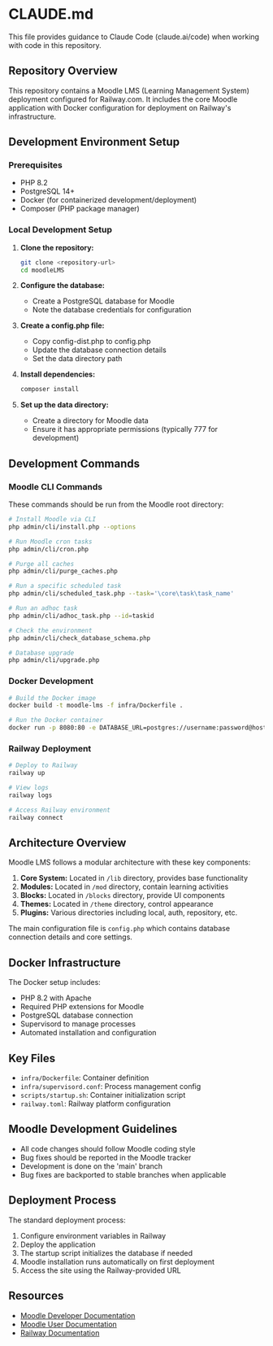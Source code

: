 # CLAUDE.md

This file provides guidance to Claude Code (claude.ai/code) when working with code in this repository.

## Repository Overview

This repository contains a Moodle LMS (Learning Management System) deployment configured for Railway.com. It includes the core Moodle application with Docker configuration for deployment on Railway's infrastructure.

## Development Environment Setup

### Prerequisites

- PHP 8.2
- PostgreSQL 14+
- Docker (for containerized development/deployment)
- Composer (PHP package manager)

### Local Development Setup

1. **Clone the repository:**
   ```bash
   git clone <repository-url>
   cd moodleLMS
   ```

2. **Configure the database:**
   - Create a PostgreSQL database for Moodle
   - Note the database credentials for configuration

3. **Create a config.php file:**
   - Copy config-dist.php to config.php
   - Update the database connection details
   - Set the data directory path

4. **Install dependencies:**
   ```bash
   composer install
   ```

5. **Set up the data directory:**
   - Create a directory for Moodle data
   - Ensure it has appropriate permissions (typically 777 for development)

## Development Commands

### Moodle CLI Commands

These commands should be run from the Moodle root directory:

```bash
# Install Moodle via CLI
php admin/cli/install.php --options

# Run Moodle cron tasks
php admin/cli/cron.php

# Purge all caches
php admin/cli/purge_caches.php

# Run a specific scheduled task
php admin/cli/scheduled_task.php --task='\core\task\task_name'

# Run an adhoc task
php admin/cli/adhoc_task.php --id=taskid

# Check the environment
php admin/cli/check_database_schema.php

# Database upgrade
php admin/cli/upgrade.php
```

### Docker Development

```bash
# Build the Docker image
docker build -t moodle-lms -f infra/Dockerfile .

# Run the Docker container
docker run -p 8080:80 -e DATABASE_URL=postgres://username:password@host:port/database -e MOODLE_ADMIN_PASSWORD=yourpassword -e HEALTHCHECK_TOKEN=yourtoken moodle-lms
```

### Railway Deployment

```bash
# Deploy to Railway
railway up

# View logs
railway logs

# Access Railway environment
railway connect
```

## Architecture Overview

Moodle LMS follows a modular architecture with these key components:

1. **Core System:** Located in `/lib` directory, provides base functionality
2. **Modules:** Located in `/mod` directory, contain learning activities
3. **Blocks:** Located in `/blocks` directory, provide UI components
4. **Themes:** Located in `/theme` directory, control appearance
5. **Plugins:** Various directories including local, auth, repository, etc.

The main configuration file is `config.php` which contains database connection details and core settings.

## Docker Infrastructure

The Docker setup includes:
- PHP 8.2 with Apache
- Required PHP extensions for Moodle
- PostgreSQL database connection
- Supervisord to manage processes
- Automated installation and configuration

## Key Files

- `infra/Dockerfile`: Container definition
- `infra/supervisord.conf`: Process management config
- `scripts/startup.sh`: Container initialization script
- `railway.toml`: Railway platform configuration

## Moodle Development Guidelines

- All code changes should follow Moodle coding style
- Bug fixes should be reported in the Moodle tracker
- Development is done on the 'main' branch
- Bug fixes are backported to stable branches when applicable

## Deployment Process

The standard deployment process:

1. Configure environment variables in Railway
2. Deploy the application
3. The startup script initializes the database if needed
4. Moodle installation runs automatically on first deployment
5. Access the site using the Railway-provided URL

## Resources

- [Moodle Developer Documentation](https://moodledev.io)
- [Moodle User Documentation](https://docs.moodle.org/)
- [Railway Documentation](https://docs.railway.app/)